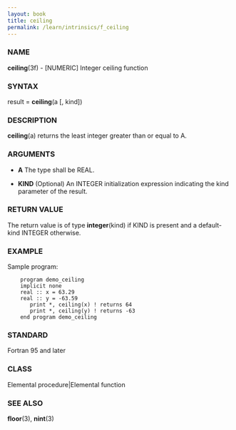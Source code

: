 ```yaml
---
layout: book
title: ceiling
permalink: /learn/intrinsics/f_ceiling
---
```

### NAME

**ceiling**(3f) - \[NUMERIC\] Integer ceiling function

### SYNTAX

result = **ceiling**(a \[, kind\])

### DESCRIPTION

**ceiling**(a) returns the least integer greater than or equal to A.

### ARGUMENTS

  - **A**
    The type shall be REAL.

  - **KIND**
    (Optional) An INTEGER initialization expression indicating the kind
    parameter of the result.

### RETURN VALUE

The return value is of type **integer**(kind) if KIND is present and a
default-kind INTEGER otherwise.

### EXAMPLE

Sample program:

```
    program demo_ceiling
    implicit none
    real :: x = 63.29
    real :: y = -63.59
       print *, ceiling(x) ! returns 64
       print *, ceiling(y) ! returns -63
    end program demo_ceiling
```

### STANDARD

Fortran 95 and later

### CLASS

Elemental procedure|Elemental function

### SEE ALSO

**floor**(3), **nint**(3)
